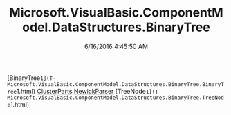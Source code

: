 ﻿---
title: Microsoft.VisualBasic.ComponentModel.DataStructures.BinaryTree
date: 6/16/2016 4:45:50 AM
---

[BinaryTree`1](T-Microsoft.VisualBasic.ComponentModel.DataStructures.BinaryTree.BinaryTree`1.html)
[ClusterParts](T-Microsoft.VisualBasic.ComponentModel.DataStructures.BinaryTree.ClusterParts.html)
[NewickParser](T-Microsoft.VisualBasic.ComponentModel.DataStructures.BinaryTree.NewickParser.html)
[TreeNode`1](T-Microsoft.VisualBasic.ComponentModel.DataStructures.BinaryTree.TreeNode`1.html)
